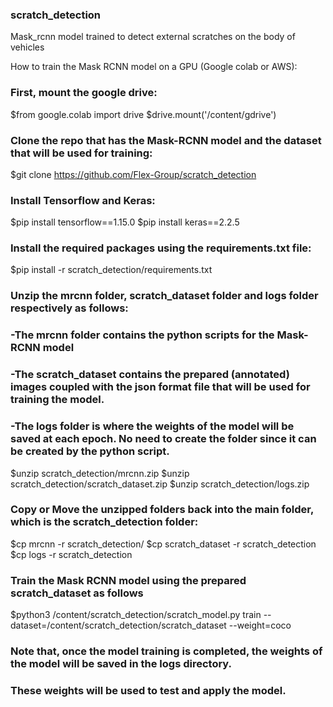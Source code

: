 ### scratch_detection
Mask_rcnn model trained to detect external scratches on the body of vehicles

How to train the Mask RCNN model on a GPU (Google colab or AWS):

### First, mount the google drive:

$from google.colab import drive
$drive.mount('/content/gdrive')

### Clone the repo that has the Mask-RCNN model and the dataset that will be used for training:

$git clone https://github.com/Flex-Group/scratch_detection

### Install Tensorflow and Keras:

$pip install tensorflow==1.15.0
$pip install keras==2.2.5

### Install the required packages using the requirements.txt file:

$pip install -r scratch_detection/requirements.txt

### Unzip the mrcnn folder, scratch_dataset folder and logs folder respectively as follows:
### -The mrcnn folder contains the python scripts for the Mask-RCNN model
### -The scratch_dataset contains the prepared (annotated) images coupled with the json format file that will be used for training the model.
### -The logs folder is where the weights of the model will be saved at each epoch. No need to create the folder since it can be created by the python script.

$unzip scratch_detection/mrcnn.zip
$unzip scratch_detection/scratch_dataset.zip
$unzip scratch_detection/logs.zip

### Copy or Move the unzipped folders back into the main folder, which is the scratch_detection folder:

$cp mrcnn -r scratch_detection/
$cp scratch_dataset -r scratch_detection
$cp logs -r scratch_detection

### Train the Mask RCNN model using the prepared scratch_dataset as follows

$python3 /content/scratch_detection/scratch_model.py train --dataset=/content/scratch_detection/scratch_dataset --weight=coco

### Note that, once the model training is completed, the weights of the model will be saved in the logs directory. 
### These weights will be used to test and apply the model.


